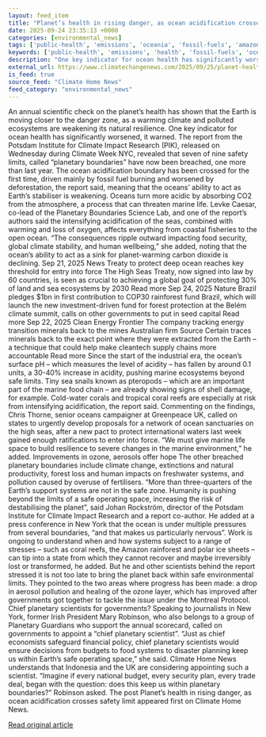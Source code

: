 ```yaml
---
layout: feed_item
title: "Planet’s health in rising danger, as ocean acidification crosses safety limit"
date: 2025-09-24 23:35:13 +0000
categories: [environmental_news]
tags: ['public-health', 'emissions', 'oceania', 'fossil-fuels', 'amazon', 'year-2025', 'climate-health', 'australia', 'ocean-acidification', 'rainforest']
keywords: ['public-health', 'emissions', 'health', 'fossil-fuels', 'oceania', 'amazon', 'planet', 'rising']
description: "One key indicator for ocean health has significantly worsened, it warned"
external_url: https://www.climatechangenews.com/2025/09/25/planet-health-danger-ocean-acidification-planetary-boundary-ecosystem-tipping-point/
is_feed: true
source_feed: "Climate Home News"
feed_category: "environmental_news"
---
```


An annual scientific check on the planet&#8217;s health has shown that the Earth is moving closer to the danger zone, as a warming climate and polluted ecosystems are weakening its natural resilience. One key indicator for ocean health has significantly worsened, it warned. The report from the Potsdam Institute for Climate Impact Research (PIK), released on Wednesday during Climate Week NYC, revealed that seven of nine safety limits, called “planetary boundaries” have now been breached, one more than last year. The ocean acidification boundary has been crossed for the first time, driven mainly by fossil fuel burning and worsened by deforestation, the report said, meaning that the oceans’ ability to act as Earth’s stabiliser is weakening. Oceans turn more acidic by absorbing CO2 from the atmosphere, a process that can threaten marine life. Levke Caesar, co-lead of the Planetary Boundaries Science Lab, and one of the report’s authors said the intensifying acidification of the seas, combined with warming and loss of oxygen, affects everything from coastal fisheries to the open ocean. “The consequences ripple outward impacting food security, global climate stability, and human wellbeing,” she added, noting that the ocean’s ability to act as a sink for planet-warming carbon dioxide is declining. Sep 21, 2025 News Treaty to protect deep ocean reaches key threshold for entry into force The High Seas Treaty, now signed into law by 60 countries, is seen as crucial to achieving a global goal of protecting 30% of land and sea ecosystems by 2030 Read more Sep 24, 2025 Nature Brazil pledges $1bn in first contribution to COP30 rainforest fund Brazil, which will launch the new investment-driven fund for forest protection at the Belém climate summit, calls on other governments to put in seed capital Read more Sep 22, 2025 Clean Energy Frontier The company tracking energy transition minerals back to the mines Australian firm Source Certain traces minerals back to the exact point where they were extracted from the Earth &#8211; a technique that could help make cleantech supply chains more accountable Read more Since the start of the industrial era, the ocean’s surface pH &#8211; which measures the level of acidity &#8211; has fallen by around 0.1 units, a 30-40% increase in acidity, pushing marine ecosystems beyond safe limits. Tiny sea snails known as pteropods &#8211; which are an important part of the marine food chain &#8211; are already showing signs of shell damage, for example. Cold-water corals and tropical coral reefs are especially at risk from intensifying acidification, the report said. Commenting on the findings, Chris Thorne, senior oceans campaigner at Greenpeace UK, called on states to urgently develop proposals for a network of ocean sanctuaries on the high seas, after a new pact to protect international waters last week gained enough ratifications to enter into force. “We must give marine life space to build resilience to severe changes in the marine environment,” he added. Improvements in ozone, aerosols offer hope The other breached planetary boundaries include climate change, extinctions and natural productivity, forest loss and human impacts on freshwater systems, and pollution caused by overuse of fertilisers. “More than three-quarters of the Earth’s support systems are not in the safe zone. Humanity is pushing beyond the limits of a safe operating space, increasing the risk of destabilising the planet”, said Johan Rockström, director of the Potsdam Institute for Climate Impact Research and a report co-author. He added at a press conference in New York that the ocean is under multiple pressures from several boundaries, “and that makes us particularly nervous”. Work is ongoing to understand when and how systems subject to a range of stresses – such as coral reefs, the Amazon rainforest and polar ice sheets &#8211; can tip into a state from which they cannot recover and maybe irreversibly lost or transformed, he added. But he and other scientists behind the report stressed it is not too late to bring the planet back within safe environmental limits. They pointed to the two areas where progress has been made: a drop in aerosol pollution and healing of the ozone layer, which has improved after governments got together to tackle the issue under the Montreal Protocol. Chief planetary scientists for governments? Speaking to journalists in New York, former Irish President Mary Robinson, who also belongs to a group of Planetary Guardians who support the annual scorecard, called on governments to appoint a “chief planetary scientist”. “Just as chief economists safeguard financial policy, chief planetary scientists would ensure decisions from budgets to food systems to disaster planning keep us within Earth&#8217;s safe operating space,” she said. Climate Home News understands that Indonesia and the UK are considering appointing such a scientist. “Imagine if every national budget, every security plan, every trade deal, began with the question: does this keep us within planetary boundaries?” Robinson asked. The post Planet&#8217;s health in rising danger, as ocean acidification crosses safety limit appeared first on Climate Home News.

[Read original article](https://www.climatechangenews.com/2025/09/25/planet-health-danger-ocean-acidification-planetary-boundary-ecosystem-tipping-point/)
